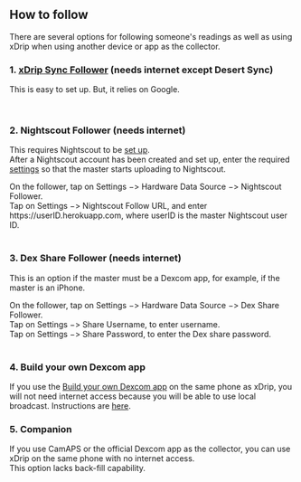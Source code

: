 ## How to follow  
  
There are several options for following someone's readings as well as using xDrip when using another device or app as the collector.  
  
### 1. [xDrip Sync Follower](./xDripSync.md) (needs internet except Desert Sync)  
This is easy to set up.  But, it relies on Google.  
  
<br/>

### 2. Nightscout Follower (needs internet)  
This requires Nightscout to be [set up](./Nightscout.md).  
After a Nightscout account has been created and set up, enter the required [settings](./Nightscout-Settings.md) so that the master starts uploading to Nightscout.  

On the follower, tap on Settings &#8722;> Hardware Data Source &#8722;> Nightscout Follower.  
Tap on Settings &#8722;> Nightscout Follow URL, and enter https<nolink>://userID.herokuapp.com, where userID is the master Nightscout user ID.  
<br/>
  
### 3. Dex Share Follower (needs internet)  
This is an option if the master must be a Dexcom app, for example, if the master is an iPhone.  

On the follower, tap on Settings &#8722;> Hardware Data Source &#8722;> Dex Share Follower.  
Tap on Settings &#8722;> Share Username, to enter username.  
Tap on Settings &#8722;> Share Password, to enter the Dex share password.  
<br/>  
  
### 4. Build your own Dexcom app  
If you use the [Build your own Dexcom app](https://docs.google.com/forms/d/e/1FAIpQLScD76G0Y-BlL4tZljaFkjlwuqhT83QlFM5v6ZEfO7gCU98iJQ/viewform?fbzx=2196386787609383750&fbclid=IwAR2aL8Cps1s6W8apUVK-gOqgGpA-McMPJj9Y8emf_P0-_gAsmJs6QwAY-o0) on the same phone as xDrip, you will not need internet access because you will be able to use local broadcast.  Instructions are [here](./DexcomAppxDrip.md).  
  
### 5. Companion  
If you use CamAPS or the official Dexcom app as the collector, you can use xDrip on the same phone with no internet access.  
This option lacks back-fill capability.    
  
